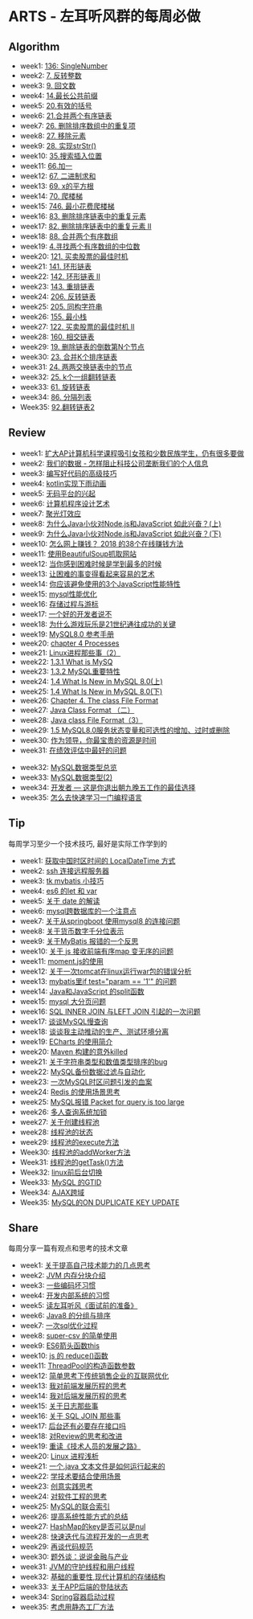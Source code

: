 # ARTS - 左耳听风群的每周必做

## Algorithm

+ week1: [136: SingleNumber](https://github.com/wangweiomg/arts/blob/master/week1/SingleNumber.md)
+ week2: [7. 反转整数](https://github.com/wangweiomg/arts/blob/master/week2/algorithm.md)
+ week3: [9. 回文数](https://github.com/wangweiomg/arts/blob/master/week3/algorithm.md)
+ week4: [14.最长公共前缀](https://github.com/wangweiomg/arts/blob/master/week4/algorithm.md)
+ week5: [20.有效的括号](https://github.com/wangweiomg/arts/blob/master/week5/algorithm.md)
+ week6: [21.合并两个有序链表](https://github.com/wangweiomg/arts/blob/master/week6/algorithm.md)
+ week7: [26. 删除排序数组中的重复项](https://github.com/wangweiomg/arts/blob/master/week7/algorithm.md)
+ week8: [27. 移除元素](https://github.com/wangweiomg/arts/blob/master/week8/algorithm.md)
+ week9: [28. 实现strStr()](https://github.com/wangweiomg/arts/blob/master/week9/algorithm.md)
+ week10: [35.搜索插入位置](https://github.com/wangweiomg/arts/blob/master/week10/algorithm.md)
+ week11: [66.加一](https://github.com/wangweiomg/arts/blob/master/week11/algorithm.md)
+ week12: [67. 二进制求和](https://github.com/wangweiomg/arts/blob/master/week12/algorithm.md)
+ week13: [69. x的平方根](https://github.com/wangweiomg/arts/blob/master/week13/algorithm.md)
+ week14: [70. 爬楼梯](https://github.com/wangweiomg/arts/blob/master/week14/algorithm.md)
+ week15: [746. 最小花费爬楼梯](https://github.com/wangweiomg/arts/blob/master/week15/algorithm.md)
+ week16: [83. 删除排序链表中的重复元素](https://github.com/wangweiomg/arts/blob/master/week16/algorithm.md)
+ week17: [82. 删除排序链表中的重复元素 II](https://github.com/wangweiomg/arts/blob/master/week17/algorithm.md)
+ week18: [88. 合并两个有序数组](https://github.com/wangweiomg/arts/blob/master/week18/algorithm.md)
+ week19: [4.寻找两个有序数组的中位数](https://github.com/wangweiomg/arts/blob/master/week19/algorithm.md)
+ week20: [121. 买卖股票的最佳时机](https://github.com/wangweiomg/arts/blob/master/week20/algorithm.md)
+ week21: [141. 环形链表](https://github.com/wangweiomg/arts/blob/master/week21/algorithm.md)
+ week22: [142. 环形链表 II](https://github.com/wangweiomg/arts/blob/master/week22/algorithm.md)
+ week23: [143. 重排链表](https://github.com/wangweiomg/arts/blob/master/week23/algorithm.md)
+ week24: [206. 反转链表](https://github.com/wangweiomg/arts/blob/master/week24/algorithm.md)
+ week25: [205. 同构字符串](https://github.com/wangweiomg/arts/blob/master/week25/algorithm.md)
+ week26: [155. 最小栈](https://github.com/wangweiomg/arts/blob/master/week26/algorithm.md)
+ week27: [122. 买卖股票的最佳时机 II](https://github.com/wangweiomg/arts/blob/master/week27/algorithm.md)
+ week28: [160. 相交链表](https://github.com/wangweiomg/arts/blob/master/week28/algorithm.md)
+ week29: [19. 删除链表的倒数第N个节点](https://github.com/wangweiomg/arts/blob/master/week29/algorithm.md)
+ week30: [23. 合并K个排序链表](https://github.com/wangweiomg/arts/blob/master/week30/algorithm.md)
+ week31: [24. 两两交换链表中的节点](https://github.com/wangweiomg/arts/blob/master/week31/algorithm.md)
+ week32: [25. k个一组翻转链表](https://github.com/wangweiomg/arts/blob/master/week32/algorithm.md)
+ week33: [61. 旋转链表](https://github.com/wangweiomg/arts/blob/master/week33/algorithm.md)
+ week34: [86. 分隔列表](https://github.com/wangweiomg/arts/blob/master/week34/algorithm.md)
+ Week35: [92.翻转链表2](https://github.com/wangweiomg/arts/blob/master/week35/algorithm.md)



## Review



+ week1: [扩大AP计算机科学课程吸引女孩和少数民族学生，仍有很多要做](https://github.com/wangweiomg/arts/blob/master/week1/AP_computer.md)
+ week2: [我们的数据 - 怎样阻止科技公司垄断我们的个人信息](https://github.com/wangweiomg/arts/blob/master/week2/review.md)
+ week3: [编写好代码的高级技巧](https://github.com/wangweiomg/arts/blob/master/week3/review.md)
+ week4: [kotlin实现下雨动画](https://github.com/wangweiomg/arts/blob/master/week4/review.md)
+ week5: [无码平台的兴起](https://github.com/wangweiomg/arts/blob/master/week5/review.md)
+ week6: [计算机程序设计艺术](https://github.com/wangweiomg/arts/blob/master/week6/review.md)
+ week7: [聚光灯效应](https://github.com/wangweiomg/arts/blob/master/week7/review.md)
+ week8: [为什么Java小伙对Node.js和JavaScript 如此兴奋？(上)](https://github.com/wangweiomg/arts/blob/master/week8/review.md)
+ week9: [为什么Java小伙对Node.js和JavaScript 如此兴奋？(下)](https://github.com/wangweiomg/arts/blob/master/week9/review.md)
+ week10: [怎么网上赚钱？ 2018 的38个在线赚钱方法](https://github.com/wangweiomg/arts/blob/master/week10/review.md)
+ week11: [使用BeautifulSoup抓取网站](https://github.com/wangweiomg/arts/blob/master/week11/review.md)
+ week12: [当你感到困难时候是学到最多的时候](https://github.com/wangweiomg/arts/blob/master/week12/review.md)
+ week13: [让困难的事变得看起来容易的艺术](https://github.com/wangweiomg/arts/blob/master/week13/review.md)
+ week14: [你应该避免使用的3个JavaScript性能特性](https://github.com/wangweiomg/arts/blob/master/week14/review.md)
+ week15: [mysql性能优化](https://github.com/wangweiomg/arts/blob/master/week15/review.md)
+ week16: [存储过程与游标](https://github.com/wangweiomg/arts/blob/master/week16/review.md)
+ week17: [一个好的开发者说不](https://github.com/wangweiomg/arts/blob/master/week17/review.md)
+ week18: [为什么游戏玩乐是21世纪通往成功的关键](https://github.com/wangweiomg/arts/blob/master/week18/review.md)
+ week19: [MySQL8.0 参考手册](https://github.com/wangweiomg/arts/blob/master/week19/review.md)
+ week20: [chapter 4 Processes](https://github.com/wangweiomg/arts/blob/master/week20/review.md)
+ week21: [Linux进程那些事（2）](https://github.com/wangweiomg/arts/blob/master/week21/review.md)
+ week22: [1.3.1 What is MySQ](https://github.com/wangweiomg/arts/blob/master/week22/review.md)
+ week23: [ 1.3.2 MySQL重要特性](https://github.com/wangweiomg/arts/blob/master/week23/review.md)
+ week24: [1.4 What Is New in MySQL 8.0(上)](https://github.com/wangweiomg/arts/blob/master/week24/review.md)
+ week25: [1.4 What Is New in MySQL 8.0(下)](https://github.com/wangweiomg/arts/blob/master/week25/review.md)
+ week26: [Chapter 4. The class File Format](https://github.com/wangweiomg/arts/blob/master/week26/review.md)
+ week27: [Java Class Format （二）](https://github.com/wangweiomg/arts/blob/master/week27/review.md)
+ week28: [Java class File Format（3）](https://github.com/wangweiomg/arts/blob/master/week28/review.md)
+ week29: [1.5 MySQL8.0服务状态变量和可选性的增加、过时或删除](https://github.com/wangweiomg/arts/blob/master/week29/review.md)
+ week30: [作为领导，你最宝贵的资源是时间](https://github.com/wangweiomg/arts/blob/master/week30/review.md)
+ week31: [在绩效评估中最好的问题](https://github.com/wangweiomg/arts/blob/master/week31/review.md)

- week32: [MySQL数据类型总览](https://github.com/wangweiomg/arts/blob/master/week32/review.md)
- week33: [MySQL数据类型(2)](https://github.com/wangweiomg/arts/blob/master/week33/review.md)
- week34: [开发者 — 这是你退出朝九晚五工作的最佳选择](https://github.com/wangweiomg/arts/blob/master/week34/review.md)
- week35: [怎么去快速学习一门编程语言](https://github.com/wangweiomg/arts/blob/master/week35/review.md)










## Tip
每周学习至少一个技术技巧, 最好是实际工作学到的

+ week1: [获取中国时区时间的 LocalDateTime 方式](https://github.com/wangweiomg/arts/blob/master/week1/java_timezone.md) 
+ week2: [ssh 连接远程服务器](https://github.com/wangweiomg/arts/blob/master/week2/tip.md)
+ week3: [tk mybatis 小技巧](https://github.com/wangweiomg/arts/blob/master/week3/tip.md)
+ week4: [es6 的let 和 var](https://github.com/wangweiomg/arts/blob/master/week4/tip.md)
+ week5: [关于 date 的解读](https://github.com/wangweiomg/arts/blob/master/week5/tip.md)
+ week6: [mysql跨数据库的一个注意点](https://github.com/wangweiomg/arts/blob/master/week6/tip.md)
+ week7: [关于从springboot 使用mysql8 的连接问题](https://github.com/wangweiomg/arts/blob/master/week7/tip.md)
+ week8: [关于货币数字千分位表示](https://github.com/wangweiomg/arts/blob/master/week8/tip.md)
+ week9: [关于MyBatis 报错的一个反思](https://github.com/wangweiomg/arts/blob/master/week9/tip.md)
+ week10: [关于 js 接收前端有序map 变无序的问题](https://github.com/wangweiomg/arts/blob/master/week10/tip.md)
+ week11: [moment.js的使用](https://github.com/wangweiomg/arts/blob/master/week11/tip.md)
+ week12: [关于一次tomcat在linux运行war包的错误分析](https://github.com/wangweiomg/arts/blob/master/week12/tip.md)
+ week13: [mybatis里if test="param == '1'" 的问题](https://github.com/wangweiomg/arts/blob/master/week13/tip.md)
+ week14: [Java和JavaScript 的split函数](https://github.com/wangweiomg/arts/blob/master/week14/tip.md)
+ week15: [mysql 大分页问题](https://github.com/wangweiomg/arts/blob/master/week15/tip.md)
+ week16: [SQL INNER JOIN 与LEFT JOIN 引起的一次问题](https://github.com/wangweiomg/arts/blob/master/week16/tip.md)
+ week17: [谈谈MySQL慢查询](https://github.com/wangweiomg/arts/blob/master/week17/tip.md)
+ week18: [谈谈我主动推动的生产、测试环境分离](https://github.com/wangweiomg/arts/blob/master/week18/tip.md)
+ week19: [ECharts 的使用简介](https://github.com/wangweiomg/arts/blob/master/week19/tip.md)
+ week20: [Maven 构建的意外killed](https://github.com/wangweiomg/arts/blob/master/week20/tip.md)
+ week21: [关于字符串类型和数值类型排序的bug](https://github.com/wangweiomg/arts/blob/master/week21/tip.md)
+ week22: [MySQL备份数据过滤与自动化](https://github.com/wangweiomg/arts/blob/master/week22/tip.md)
+ week23: [一次MySQL时区问题引发的血案](https://github.com/wangweiomg/arts/blob/master/week23/tip.md)
+ week24: [Redis 的使用场景思考](https://github.com/wangweiomg/arts/blob/master/week24/tip.md)
+ week25: [MySQL报错 Packet for query is too large](https://github.com/wangweiomg/arts/blob/master/week25/tip.md)
+ week26: [多人查询系统加锁](https://github.com/wangweiomg/arts/blob/master/week26/tip.md)
+ week27: [关于创建线程池](https://github.com/wangweiomg/arts/blob/master/week27/tip.md)
+ week28: [线程池的状态](https://github.com/wangweiomg/arts/blob/master/week28/tip.md)
+ week29: [线程池的execute方法](https://github.com/wangweiomg/arts/blob/master/week29/tip.md)
+ Week30: [线程池的addWorker方法](https://github.com/wangweiomg/arts/blob/master/week30/tip.md)
+ Week31: [线程池的getTask()方法](https://github.com/wangweiomg/arts/blob/master/week30/tip.md)
+ Week32: [linux前后台切换](https://github.com/wangweiomg/arts/blob/master/week30/tip.md)
+ Week33: [MySQL 的GTID](https://github.com/wangweiomg/arts/blob/master/week30/tip.md)
+ Week34: [AJAX跨域](https://github.com/wangweiomg/arts/blob/master/week30/tip.md)
+ Week35: [MySQL的ON DUPLICATE KEY UPDATE](https://github.com/wangweiomg/arts/blob/master/week30/tip.md)


## Share
每周分享一篇有观点和思考的技术文章

+ week1: [关于提高自己技术能力的几点思考](https://github.com/wangweiomg/arts/blob/master/week1/think.md) 
+ week2: [JVM 内存分块介绍](https://github.com/wangweiomg/arts/blob/master/week2/share.md)
+ week3: [一些编码坏习惯](https://github.com/wangweiomg/arts/blob/master/week3/share.md)
+ week4: [开发内部系统的习惯](https://github.com/wangweiomg/arts/blob/master/week4/share.md)
+ week5: [读左耳听风《面试前的准备》](https://github.com/wangweiomg/arts/blob/master/week5/share.md)
+ week6: [Java8 的分组与排序](https://github.com/wangweiomg/arts/blob/master/week6/share.md) 
+ week7: [一次sql优化过程](https://github.com/wangweiomg/arts/blob/master/week7/share.md)
+ week8: [super-csv 的简单使用](https://github.com/wangweiomg/arts/blob/master/week8/share.md)
+ week9: [ES6箭头函数this](https://github.com/wangweiomg/arts/blob/master/week9/share.md)
+ week10: [js 的 reduce()函数](https://github.com/wangweiomg/arts/blob/master/week10/share.md)
+ week11: [ThreadPool的构造函数参数](https://github.com/wangweiomg/arts/blob/master/week11/share.md)
+ week12: [简单思考下传统销售企业的互联网优化](https://github.com/wangweiomg/arts/blob/master/week12/share.md)
+ week13: [我对前端发展历程的思考](https://github.com/wangweiomg/arts/blob/master/week13/share.md)
+ week14: [我对后端发展历程的思考](https://github.com/wangweiomg/arts/blob/master/week14/share.md)
+ week15: [关于日志那些事](https://github.com/wangweiomg/arts/blob/master/week15/share.md)
+ week16: [关于 SQL JOIN 那些事](https://github.com/wangweiomg/arts/blob/master/week16/share.md)
+ week17: [后台还有必要存在接口吗](https://github.com/wangweiomg/arts/blob/master/week17/share.md)
+ week18: [对Review的思考和改进](https://github.com/wangweiomg/arts/blob/master/week18/share.md)
+ week19: [重读《技术人员的发展之路》](https://github.com/wangweiomg/arts/blob/master/week19/share.md)
+ week20: [Linux 进程浅析](https://github.com/wangweiomg/arts/blob/master/week20/share.md)
+ week21: [一个.java 文本文件是如何运行起来的](https://github.com/wangweiomg/arts/blob/master/week21/share.md)
+ week22: [学技术要结合使用场景](https://github.com/wangweiomg/arts/blob/master/week22/share.md)
+ week23: [创意实践思考](https://github.com/wangweiomg/arts/blob/master/week23/share.md)
+ week24: [对软件工程的思考](https://github.com/wangweiomg/arts/blob/master/week24/share.md)
+ week25: [MySQL的联合索引](https://github.com/wangweiomg/arts/blob/master/week25/share.md)
+ week26: [提高系统性能方式的总结](https://github.com/wangweiomg/arts/blob/master/week26/share.md)
+ week27: [HashMap的key是否可以是nul](https://github.com/wangweiomg/arts/blob/master/week27/share.md)
+ week28: [快速迭代与流程开发的一点思考](https://github.com/wangweiomg/arts/blob/master/week28/share.md)
+ week29: [再谈代码规范](https://github.com/wangweiomg/arts/blob/master/week29/share.md)
+ week30: [题外谈：说说金融与产业](https://github.com/wangweiomg/arts/blob/master/week30/share.md)
+ week31: [JVM的守护线程和用户线程](https://github.com/wangweiomg/arts/blob/master/week31/share.md)
+ week32: [基础的重要性,现代计算机的存储结构](https://github.com/wangweiomg/arts/blob/master/week32/share.md)
+ week33: [关于APP后端的登陆状态](https://github.com/wangweiomg/arts/blob/master/week33/share.md)
+ week34: [Spring容器启动过程](https://github.com/wangweiomg/arts/blob/master/week34/share.md)
+ week35: [考虑用静态工厂方法](https://github.com/wangweiomg/arts/blob/master/week35/share.md)




